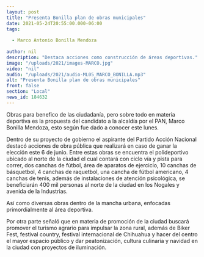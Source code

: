 ```yaml
---
layout: post
title: "Presenta Bonilla plan de obras municipales"
date: 2021-05-24T20:55:00.000-06:00
tags:
  
  - Marco Antonio Bonilla Mendoza
  
author: nil
description: "Destaca acciones como construcción de áreas deportivas."
image: "/uploads/2021/images-MARCO.jpg"
video: "nil"
audio: "/uploads/2021/audio-ML05_MARCO_BONILLA.mp3"
alt: "Presenta Bonilla plan de obras municipales"
front: false
section: "Local"
news_id: 184632
---
```


Obras para benefico de las ciudadanía, pero sobre todo en materia deportiva es la propuesta del candidato a la alcaldía por el PAN, Marco Bonilla Mendoza, esto según fue dado a conocer este lunes.

Dentro de su proyecto de gobierno el aspirante del Partido Acción Nacional destacó acciones de obra pública que realizará en caso de ganar la elección este 6 de junio. Entre estas obras se encuentra el polideportivo ubicado al norte de la ciudad el cual contará con ciclo vía y pista para correr, dos canchas de fútbol, área de aparatos de ejercicio, 10 canchas de básquetbol, 4 canchas de raquetbol, una cancha de fútbol americano, 4 canchas de tenis, además de instalaciones de atención psicológica, se beneficiarán 400 mil personas al norte de la ciudad en los Nogales y avenida de la Industrias.

Así como diversas obras dentro de la mancha urbana, enfocadas primordialmente al área deportiva.

Por otra parte señaló que en materia de promoción de la ciudad buscará promover el turismo agrario para impulsar la zona rural, además de Biker Fest, festival country, festival internacional de Chihuahua y hacer del centro el mayor espacio público y dar peatonización, cultura culinaria y navidad en la ciudad con proyectos de iluminación.
